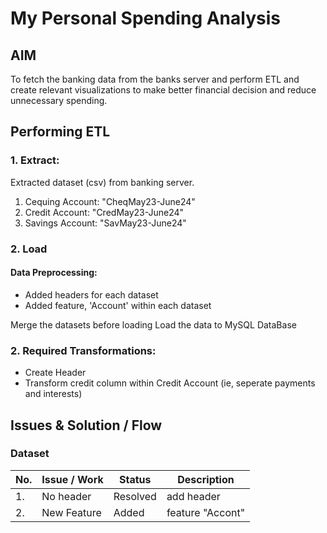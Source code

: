 # My Personal Spending Analysis

## AIM
To fetch the banking data from the banks server and perform ETL and create relevant visualizations to make better financial decision and reduce unnecessary spending.

## Performing ETL

### 1. Extract:

Extracted dataset (csv) from banking server.

1. Cequing Account: "CheqMay23-June24"
2. Credit Account: "CredMay23-June24"
3. Savings Account: "SavMay23-June24"

### 2. Load
#### Data Preprocessing: 
- Added headers for each dataset
- Added feature, 'Account' within each dataset

Merge the datasets before loading
Load the data to MySQL DataBase

### 2. Required Transformations:

* Create Header
* Transform credit column within Credit Account (ie, seperate payments and interests)

## Issues & Solution / Flow
### Dataset
| No. | Issue / Work | Status | Description |
|-|----|-----|-----|
| 1. | No header| Resolved | add header |
| 2. | New Feature | Added | feature "Accont" |

